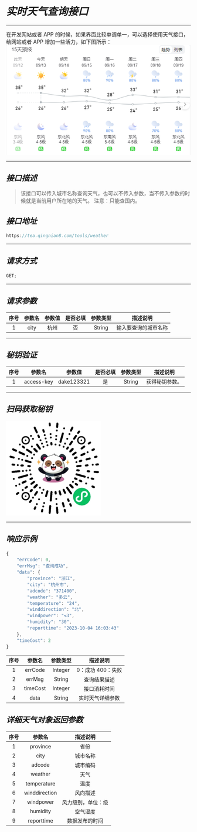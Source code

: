 # **_实时天气查询接口_**

---

在开发网站或者 APP 的时候，如果界面比较单调单一，可以选择使用天气接口，给网站或者 APP 增加一些活力，如下图所示：
![IP图片](../public/images/weather.png)

---

## **_接口描述_**

> 该接口可以传入城市名称查询天气，也可以不传入参数，当不传入参数的时候就是当前用户所在地的天气。
> 注意：只能查国内。

## **_接口地址_**

```js
https://tea.qingnian8.com/tools/weather
```

---

## **_请求方式_**

```ts
GET;
```

---

## **_请求参数_**

| 序号 | 参数名 | 参数值 | 是否必填 | 参数类型 |       描述说明       |
| :--: | :----: | :----: | :------: | :------: | :------------------: |
|  1   |  city  |  杭州  |    否    |  String  | 输入要查询的城市名称 |

---

## **_秘钥验证_**

| 序号 |   参数名   |   参数值   | 是否必填 | 参数类型 |    描述说明    |
| :--: | :--------: | :--------: | :------: | :------: | :------------: |
|  1   | access-key | dake123321 |    是    |  String  | 获得秘钥参数。 |

---

## **_扫码获取秘钥_**

![壁纸接口](../public/images/pandow.jpg)

---

## **_响应示例_**

```ts
{
	"errCode": 0,
	"errMsg": "查询成功",
	"data": {
		"province": "浙江",
		"city": "杭州市",
		"adcode": "371400",
		"weather": "多云",
		"temperature": "24",
		"winddirection": "北",
		"windpower": "≤3",
		"humidity": "30",
		"reporttime": "2023-10-04 16:03:43"
	},
	"timeCost": 2
}
```

| 序号 |  参数名  | 参数类型 |     描述说明      |
| :--: | :------: | :------: | :---------------: |
|  1   | errCode  | Integer  | 0：成功 400：失败 |
|  2   |  errMsg  |  String  |   查询结果描述    |
|  3   | timeCost | Integer  |   接口消耗时间    |
|  4   |   data   |  String  | 实时天气详细参数  |

## **_详细天气对象返回参数_**

| 序号 |    参数名     |      描述说明      |
| :--: | :-----------: | :----------------: |
|  1   |   province    |        省份        |
|  2   |     city      |      城市名称      |
|  3   |    adcode     |      城市编码      |
|  4   |    weather    |        天气        |
|  5   |  temperature  |        温度        |
|  6   | winddirection |      风向描述      |
|  7   |   windpower   | 风力级别，单位：级 |
|  8   |   humidity    |      空气湿度      |
|  9   |  reporttime   |   数据发布的时间   |
